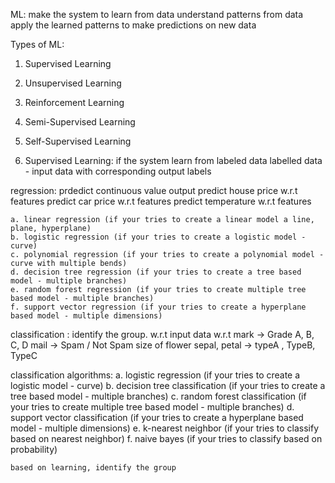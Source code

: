 ML:
make the system to learn from data 
understand patterns from data
apply the learned patterns to make predictions on new data


Types of ML:
1. Supervised Learning
2. Unsupervised Learning
3. Reinforcement Learning
4. Semi-Supervised Learning
5. Self-Supervised Learning


1. Supervised Learning:
if the system learn from labeled data
labelled data - input data with corresponding output labels

regression: prdedict continuous value output
    predict house price w.r.t features
    predict car price w.r.t features
    predict temperature w.r.t features

    a. linear regression (if your tries to create a linear model a line, plane, hyperplane)
    b. logistic regression (if your tries to create a logistic model - curve)
    c. polynomial regression (if your tries to create a polynomial model - curve with multiple bends)
    d. decision tree regression (if your tries to create a tree based model - multiple branches)
    e. random forest regression (if your tries to create multiple tree based model - multiple branches)
    f. support vector regression (if your tries to create a hyperplane based model - multiple dimensions)

classification : identify the group. w.r.t input data
    w.r.t mark -> Grade A, B, C, D
    mail -> Spam / Not Spam
    size of flower sepal, petal -> typeA , TypeB, TypeC

    
classification algorithms:
    a. logistic regression (if your tries to create a logistic model - curve)
    b. decision tree classification (if your tries to create a tree based model - multiple branches)
    c. random forest classification (if your tries to create multiple tree based model - multiple branches)
    d. support vector classification (if your tries to create a hyperplane based model - multiple dimensions)
    e. k-nearest neighbor (if your tries to classify based on nearest neighbor)
    f. naive bayes (if your tries to classify based on probability)

    based on learning, identify the group

    
